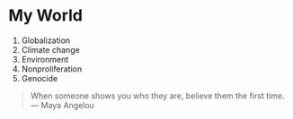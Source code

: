 # My World

1. Globalization
1. Climate change
1. Environment
1. Nonproliferation
1. Genocide

> When someone shows you who they are, believe them the first time. &mdash; Maya Angelou
